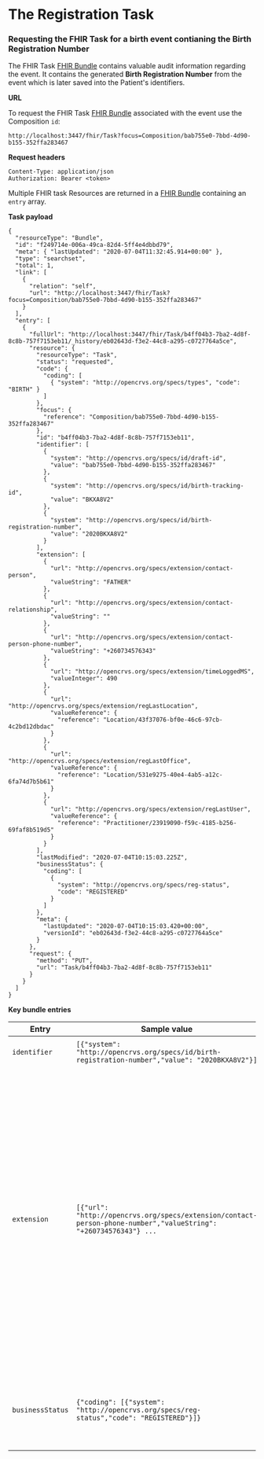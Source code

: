 # The Registration Task

### Requesting the FHIR Task for a birth event contianing the Birth Registration Number

The FHIR Task [FHIR Bundle](https://www.hl7.org/fhir/bundle.html) contains valuable audit information regarding the event. It contains the generated **Birth Registration Number** from the event which is later saved into the Patient's identifiers.

**URL**

To request the FHIR Task [FHIR Bundle](https://www.hl7.org/fhir/bundle.html) associated with the event use the Composition `id`:

```
http://localhost:3447/fhir/Task?focus=Composition/bab755e0-7bbd-4d90-b155-352ffa283467
```

**Request headers**

```
Content-Type: application/json
Authorization: Bearer <token>
```

Multiple FHIR task Resources are returned in a [FHIR Bundle](https://www.hl7.org/fhir/bundle.html) containing an `entry` array.

**Task payload**

```
{
  "resourceType": "Bundle",
  "id": "f249714e-006a-49ca-82d4-5ff4e4dbbd79",
  "meta": { "lastUpdated": "2020-07-04T11:32:45.914+00:00" },
  "type": "searchset",
  "total": 1,
  "link": [
    {
      "relation": "self",
      "url": "http://localhost:3447/fhir/Task?focus=Composition/bab755e0-7bbd-4d90-b155-352ffa283467"
    }
  ],
  "entry": [
    {
      "fullUrl": "http://localhost:3447/fhir/Task/b4ff04b3-7ba2-4d8f-8c8b-757f7153eb11/_history/eb02643d-f3e2-44c8-a295-c0727764a5ce",
      "resource": {
        "resourceType": "Task",
        "status": "requested",
        "code": {
          "coding": [
            { "system": "http://opencrvs.org/specs/types", "code": "BIRTH" }
          ]
        },
        "focus": {
          "reference": "Composition/bab755e0-7bbd-4d90-b155-352ffa283467"
        },
        "id": "b4ff04b3-7ba2-4d8f-8c8b-757f7153eb11",
        "identifier": [
          {
            "system": "http://opencrvs.org/specs/id/draft-id",
            "value": "bab755e0-7bbd-4d90-b155-352ffa283467"
          },
          {
            "system": "http://opencrvs.org/specs/id/birth-tracking-id",
            "value": "BKXA8V2"
          },
          {
            "system": "http://opencrvs.org/specs/id/birth-registration-number",
            "value": "2020BKXA8V2"
          }
        ],
        "extension": [
          {
            "url": "http://opencrvs.org/specs/extension/contact-person",
            "valueString": "FATHER"
          },
          {
            "url": "http://opencrvs.org/specs/extension/contact-relationship",
            "valueString": ""
          },
          {
            "url": "http://opencrvs.org/specs/extension/contact-person-phone-number",
            "valueString": "+260734576343"
          },
          {
            "url": "http://opencrvs.org/specs/extension/timeLoggedMS",
            "valueInteger": 490
          },
          {
            "url": "http://opencrvs.org/specs/extension/regLastLocation",
            "valueReference": {
              "reference": "Location/43f37076-bf0e-46c6-97cb-4c2bd12dbdac"
            }
          },
          {
            "url": "http://opencrvs.org/specs/extension/regLastOffice",
            "valueReference": {
              "reference": "Location/531e9275-40e4-4ab5-a12c-6fa74d7b5b61"
            }
          },
          {
            "url": "http://opencrvs.org/specs/extension/regLastUser",
            "valueReference": {
              "reference": "Practitioner/23919090-f59c-4185-b256-69faf8b519d5"
            }
          }
        ],
        "lastModified": "2020-07-04T10:15:03.225Z",
        "businessStatus": {
          "coding": [
            {
              "system": "http://opencrvs.org/specs/reg-status",
              "code": "REGISTERED"
            }
          ]
        },
        "meta": {
          "lastUpdated": "2020-07-04T10:15:03.420+00:00",
          "versionId": "eb02643d-f3e2-44c8-a295-c0727764a5ce"
        }
      },
      "request": {
        "method": "PUT",
        "url": "Task/b4ff04b3-7ba2-4d8f-8c8b-757f7153eb11"
      }
    }
  ]
}
```

**Key bundle entries**

| Entry            | Sample value                                                                                                     | Description                                                                                                                                                                                                                                                                                                                                                                                                                                                                                       |
| ---------------- | ---------------------------------------------------------------------------------------------------------------- | ------------------------------------------------------------------------------------------------------------------------------------------------------------------------------------------------------------------------------------------------------------------------------------------------------------------------------------------------------------------------------------------------------------------------------------------------------------------------------------------------- |
| `identifier`     | `[{"system": "http://opencrvs.org/specs/id/birth-registration-number","value": "2020BKXA8V2"}]`                  | The Birth Registration Number.                                                                                                                                                                                                                                                                                                                                                                                                                                                                    |
| `extension`      | `[{"url": "http://opencrvs.org/specs/extension/contact-person-phone-number","valueString": "+260734576343"} ...` | The extensions contain contact details for the event. `regLastLocation` contains a [FHIR Location](https://www.hl7.org/fhir/location.html) reference for the administrative area where the birth was registered. `regLastOffice` contains a [FHIR Location](https://www.hl7.org/fhir/location.html) reference for the civil registration office where the birth was registered. `regLastUser` contains a FHIR Practitioner reference for the civil registration officer who registered the event. |
| `businessStatus` | `{"coding": [{"system": "http://opencrvs.org/specs/reg-status","code": "REGISTERED"}]}`                          | The `businessStatus` code will be either `REGISTERED` or `CERTIFIED` for a valid registration.                                                                                                                                                                                                                                                                                                                                                                                                    |

###
